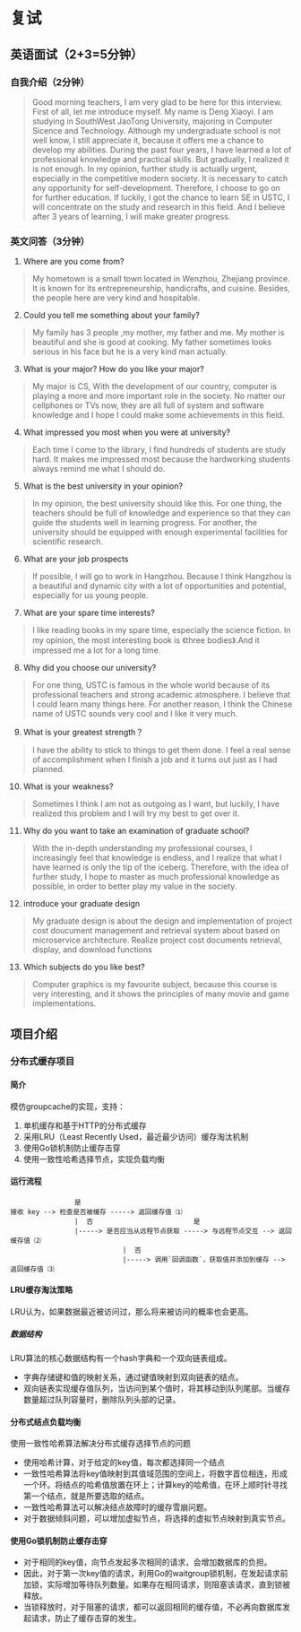 # 复试
## 英语面试（2+3=5分钟）
### 自我介绍（2分钟）
> Good morning teachers, I am very glad to be here for this interview.
> First of all, let me introduce myself. My name is Deng Xiaoyi. I am studying in SouthWest JaoTong University, majoring in Computer Sicence and Technology. Although my undergraduate school is not well know, I still appreciate it, because it offers me a chance to develop my abilities.
> During the past four years, I have learned a lot of professional knowledge and practical skills. But gradually, I realized it is not enough. In my opinion, further study is actually urgent, especially in the competitive modern society. It is necessary to catch any opportunity for self-development. Therefore, I choose to go on for further education.
> If luckily, I got the chance to learn SE in USTC, I will concentrate on the study and research in this field. And I believe after 3 years of learning, I will make greater progress.

### 英文问答（3分钟）
1. Where are you come from?
> My hometown is a small town located in Wenzhou, Zhejiang province. It is known for its entrepreneurship, handicrafts, and cuisine. Besides, the people here are very kind and hospitable.

2. Could you tell me something about your family?
> My family has 3 people ,my mother, my father and me. My mother is beautiful and she is good at cooking. My father sometimes looks serious in his face but he is a very kind man actually.

3. What is your major? How do you like your major?
> My major is CS, With the development of our country, computer is playing a more and more important role in the society. No matter our cellphones or TVs now, they are all full of system and software knowledge and I hope I could make some achievements in this field.  

4. What impressed you most when you were at university?
> Each time I come to the library, I find hundreds of students are study hard. It makes me impressed most because the hardworking students always remind me what I should do.

5. What is the best university in your opinion?
> In my opinion, the best university should like this. For one thing, the teachers should be full of knowledge and experience so that they can guide the students well in learning progress. For another, the university should be equipped with enough experimental facilities for scientific research. 

6. What are your job prospects
> If possible, I will go to work in Hangzhou. Because I think Hangzhou is a beautiful and dynamic city with a lot of opportunities and potential, especially for us young people.

7. What are your spare time interests?
>  I like reading books in my spare time, especially the science fiction. In my opinion, the most interesting book is 《three bodies》.And it impressed me a lot for a long time.

8. Why did you choose our university?
> For one thing, USTC is famous in the whole world because of its professional teachers and strong academic atmosphere. I believe that I could learn many things here. For another reason, I think the Chinese name of USTC sounds very cool and I like it very much.

9. What is your greatest strength？
> I have the ability to stick to things to get them done. I feel a real sense of accomplishment when I finish a job and it turns out just as I had planned.

10. What is your weakness?
> Sometimes I think I am not as outgoing as I want, but luckily, I have realized this problem and I will try my best to get over it.

11. Why do you want to take an examination of graduate school?
> With the in-depth understanding my professional courses, I increasingly feel that knowledge is endless, and I realize that what I have learned is only the tip of the iceberg. Therefore, with the idea of further study, I hope to master as much professional knowledge as possible, in order to better play my value in the society.

12. introduce your graduate design
> My graduate design is about the design and implementation of project cost doucument management and retrieval system about based on microservice architecture. Realize project cost documents retrieval, display, and download functions

13. Which subjects do you like best?
> Computer graphics is my favourite subject, because this course is very interesting, and it shows the principles of many movie and game implementations.

## 项目介绍
### 分布式缓存项目
#### 简介
模仿groupcache的实现，支持：
1. 单机缓存和基于HTTP的分布式缓存
2. 采用LRU（Least Recently Used，最近最少访问）缓存淘汰机制
3. 使用Go锁机制防止缓存击穿
4. 使用一致性哈希选择节点，实现负载均衡


#### 运行流程
```
                是
接收 key --> 检查是否被缓存 -----> 返回缓存值 ⑴
                |  否                         是
                |-----> 是否应当从远程节点获取 -----> 与远程节点交互 --> 返回缓存值 ⑵
                            |  否
                            |-----> 调用`回调函数`，获取值并添加到缓存 --> 返回缓存值 ⑶
```

#### LRU缓存淘汰策略
LRU认为，如果数据最近被访问过，那么将来被访问的概率也会更高。
##### 数据结构
LRU算法的核心数据结构有一个hash字典和一个双向链表组成。
- 字典存储键和值的映射关系，通过键值映射到双向链表的结点。
- 双向链表实现缓存值队列，当访问到某个值时，将其移动到队列尾部。当缓存数量超过队列容量时，删除队列头部的记录。

#### 分布式结点负载均衡
使用一致性哈希算法解决分布式缓存选择节点的问题
- 使用哈希计算，对于给定的key值，每次都选择同一个结点
- 一致性哈希算法将key值映射到其值域范围的空间上，将数字首位相连，形成一个环。将结点的哈希值放置在环上；计算key的哈希值，在环上顺时针寻找第一个结点，就是所要选取的结点。
- 一致性哈希算法可以解决结点故障时的缓存雪崩问题。
- 对于数据倾斜问题，可以增加虚拟节点，将选择的虚拟节点映射到真实节点。

#### 使用Go锁机制防止缓存击穿
- 对于相同的key值，向节点发起多次相同的请求，会增加数据库的负担。
- 因此，对于第一次key值的请求，利用Go的waitgroup锁机制，在发起请求前加锁，实际增加等待队列数量。如果存在相同请求，则阻塞该请求，直到锁被释放。
- 当锁释放时，对于阻塞的请求，都可以返回相同的缓存值，不必再向数据库发起请求，防止了缓存击穿的发生。